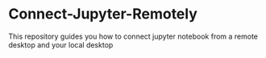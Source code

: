 # Connect-Jupyter-Remotely
This repository guides you how to connect jupyter notebook from a remote desktop and your local desktop
